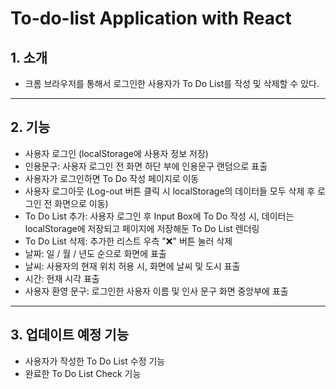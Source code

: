# To-do-list Application with React

## 1. 소개

- 크롬 브라우저를 통해서 로그인한 사용자가 To Do List를 작성 및 삭제할 수 있다.

---

## 2. 기능

- 사용자 로그인 (localStorage에 사용자 정보 저장)
- 인용문구: 사용자 로그인 전 화면 하단 부에 인용문구 랜덤으로 표출
- 사용자가 로그인하면 To Do 작성 페이지로 이동
- 사용자 로그아웃 (Log-out 버튼 클릭 시 localStorage의 데이터들 모두 삭제 후 로그인 전 화면으로 이동)
- To Do List 추가: 사용자 로그인 후 Input Box에 To Do 작성 시, 데이터는 localStorage에 저장되고 페이지에 저장해둔 To Do List 렌더링
- To Do List 삭제: 추가한 리스트 우측 "❌" 버튼 눌러 삭제
- 날짜: 일 / 월 / 년도 순으로 화면에 표출
- 날씨: 사용자의 현재 위치 허용 시, 화면에 날씨 및 도시 표출
- 시간: 현재 시각 표출
- 사용자 환영 문구: 로그인한 사용자 이름 및 인사 문구 화면 중앙부에 표출

---

## 3. 업데이트 예정 기능

- 사용자가 작성한 To Do List 수정 기능
- 완료한 To Do List Check 기능
